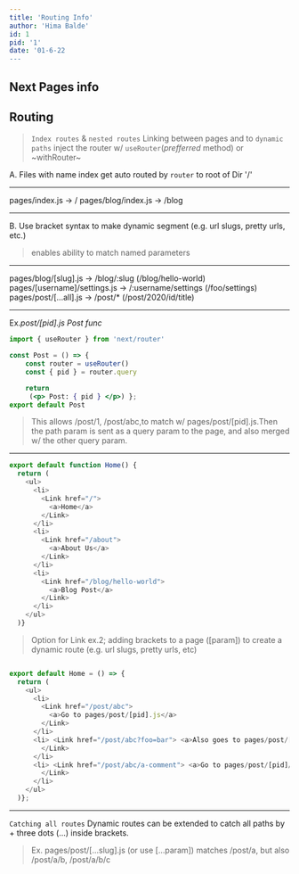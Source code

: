 ```yaml
---
title: 'Routing Info'
author: 'Hima Balde'
id: 1
pid: '1'
date: '01-6-22
---
```


## Next Pages info

## Routing

>`Index routes` & `nested routes`
> Linking between pages and to `dynamic paths`
> inject the router w/ `useRouter`(_prefferred_ method) or ~withRouter~

A.  Files with name index get auto routed by `router` to root of Dir '/'
___
pages/index.js → /
pages/blog/index.js → /blog
___
B. Use bracket syntax to make dynamic segment (e.g. url slugs, pretty urls, etc.)
> enables ability to match named parameters
___
pages/blog/[slug].js → /blog/:slug (/blog/hello-world)
pages/[username]/settings.js → /:username/settings (/foo/settings)
pages/post/[...all].js → /post/* (/post/2020/id/title)
___

Ex._post/[pid].js Post func_

```jsx
import { useRouter } from 'next/router'

const Post = () => {
    const router = useRouter()
    const { pid } = router.query

    return
     (<p> Post: { pid } </p>) };
export default Post
```

> This allows /post/1, /post/abc,to match w/ pages/post/[pid].js.Then the path param is sent as a query param to the page, and also merged w/ the other query param.
___

```js
export default function Home() {
  return (
    <ul>
      <li>
        <Link href="/">
          <a>Home</a>
        </Link>
      </li>
      <li>
        <Link href="/about">
          <a>About Us</a>
        </Link>
      </li>
      <li>
        <Link href="/blog/hello-world">
          <a>Blog Post</a>
        </Link>
      </li>
    </ul>
  )}
```

> Option for Link ex.2; adding brackets to a page ([param]) to create a dynamic route (e.g. url slugs, pretty urls, etc)

```js

export default Home = () => {
  return (
    <ul>
      <li>
        <Link href="/post/abc">
          <a>Go to pages/post/[pid].js</a>
        </Link>
      </li>
      <li> <Link href="/post/abc?foo=bar"> <a>Also goes to pages/post/[pid].js</a>
        </Link>
      </li>
      <li> <Link href="/post/abc/a-comment"> <a>Go to pages/post/[pid]/[comment].js</a>
        </Link>
      </li>
    </ul>
  )};
```

___

`Catching all routes`
Dynamic routes can be extended to catch all paths by + three dots (...) inside  brackets.
> Ex. pages/post/[...slug].js (or use [...param]) matches /post/a, but also /post/a/b, /post/a/b/c
